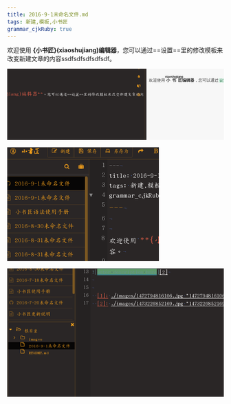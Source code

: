 ```yaml
---
title: 2016-9-1未命名文件.md
tags: 新建,模板,小书匠
grammar_cjkRuby: true
---
```



欢迎使用 **{小书匠}(xiaoshujiang)编辑器**，您可以通过==设置==里的修改模板来改变新建文章的内容ssdfsdfsdfsdfsdf。


![enter description here][1]

![enter description here][2]


![enter description here][3]


  [1]: ./images/1472794816106.jpg "1472794816106.jpg"
  [2]: ./images/1473226852169.jpg "1473226852169.jpg"
  [3]: ./images/1473226858648.jpg "1473226858648.jpg"